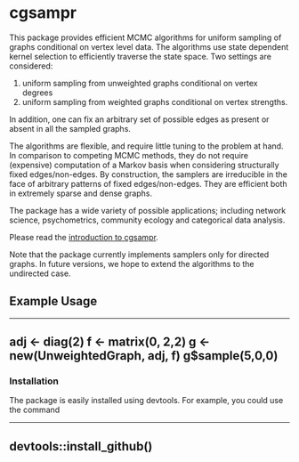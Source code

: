 # cgsampr

This package provides efficient MCMC algorithms for uniform 
	sampling of graphs conditional on vertex level data. The algorithms use
	state dependent kernel selection to efficiently traverse the state space.
	Two settings are considered: 
	
1. uniform sampling from unweighted graphs conditional on vertex degrees
2. uniform sampling from weighted graphs conditional on vertex strengths. 
	
In addition, one can fix an arbitrary set of possible edges as present or absent in all the sampled graphs.

The algorithms are flexible, and require little tuning to the problem at hand. In comparison to competing MCMC methods, they do not require (expensive) computation of a Markov basis when considering structurally fixed edges/non-edges. By construction, the samplers are irreducible in the face of arbitrary patterns of fixed edges/non-edges. They are efficient both in extremely sparse and dense graphs.
	
The package has a wide variety of possible applications; including network science, psychometrics, community ecology and categorical data analysis.
	
Please read the [introduction to cgsampr](./vignettes/introduction.html).
	
Note that the package currently implements samplers only for directed graphs. In future versions, we hope to extend the algorithms to the undirected case.


## Example Usage

---
adj <- diag(2)
f <- matrix(0, 2,2)
g <- new(UnweightedGraph, adj, f)
g$sample(5,0,0)
---


### Installation

The package is easily installed using devtools. For example, you could use the command

---
devtools::install_github()
---





